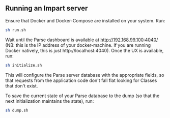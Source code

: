 ## Running an Impart server

Ensure that Docker and Docker-Compose are installed on your system.
Run:
```bash
sh run.sh
```

Wait until the Parse dashboard is available at http://192.168.99.100:4040/ (NB: this is the IP address of your docker-machine. If you are running Docker natively, this is just http://localhost:4040). Once the UX is available, run:
```bash
sh initialize.sh
```

This will configure the Parse server database with the appropriate fields, so that requests from the application code don't fall flat looking for Classes that don't exist.

To save the current state of your Parse database to the dump (so that the next initialization maintains the state), run:
```bash
sh dump.sh
```
